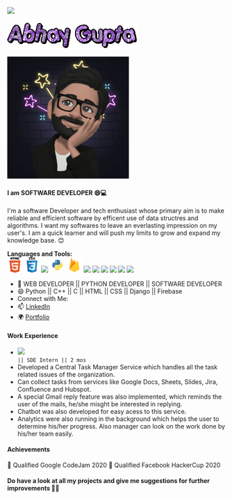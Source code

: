 <img src="https://media.giphy.com/media/hvRJCLFzcasrR4ia7z/giphy.gif" width="40px">![Name](https://github.com/anjali1102/anjali1102/blob/master/Hello.gif?raw=true) 
![Name](text.gif) 

<img height="280" src="https://github.com/guptag911/guptag911/blob/master/AREmoji_20201029_221208_20600.gif?raw=true">

####  I am SOFTWARE DEVELOPER 😄💻
I'm a software Developer and tech enthusiast whose primary aim  is to make reliable and efficient software by efficent use of data structres and algorithms. I want my softwares to leave an everlasting impression on my user's. I am a quick learner and will push my limits to grow and expand my knowledge base. 😊

**Languages and Tools:**  
<code><img height="35" src="https://raw.githubusercontent.com/github/explore/80688e429a7d4ef2fca1e82350fe8e3517d3494d/topics/html/html.png"></code>
<code><img height="35" src="https://raw.githubusercontent.com/github/explore/5c058a388828bb5fde0bcafd4bc867b5bb3f26f3/topics/css/css.png"></code>
<code><img height="35" src="https://cdn.iconscout.com/icon/free/png-512/c-programming-569564.png"></code>
<code><img height="35" src="https://raw.githubusercontent.com/github/explore/80688e429a7d4ef2fca1e82350fe8e3517d3494d/topics/python/python.png"></code>
<code><img height="35" src="https://raw.githubusercontent.com/github/explore/80688e429a7d4ef2fca1e82350fe8e3517d3494d/topics/firebase/firebase.png"></code>
<code><img height="35" src="https://git-scm.com/images/logos/downloads/Git-Icon-1788C.png"></code>
<code><img height="35" src="https://user-images.githubusercontent.com/49339/32078472-5053adea-baa7-11e7-9034-519002f12ac7.png"></code>
<code><img height="35" src="https://i.pinimg.com/originals/99/f8/87/99f887833c475448723d3c9ac16c179b.png"></code>
<code><img height="35" src="https://www.pinclipart.com/picdir/middle/35-353932_bootstrap-bootstrap-4-logo-png-clipart.png"></code>
<code><img height="35" src="https://cdn.worldvectorlogo.com/logos/sublime-text.svg"></code>
<code><img height="35" src="https://w7.pngwing.com/pngs/10/113/png-transparent-django-web-development-web-framework-python-software-framework-django-text-trademark-logo.png"></code>


- 🌱  WEB DEVELOPER || PYTHON DEVELOPER || SOFTWARE DEVELOPER
- 😄 Python || C++ || C || HTML || CSS || Django || Firebase
- Connect with Me:  
- 📫 <a href="https://www.linkedin.com/in/guptag911/">LinkedIn</a>
- 🌍 <a href="http://www.abhaygupta.tk">Portfolio</a>

#### Work Experience
- <code><image height="35" src="https://www.innovaccer.com/media/profiles_image/logo-innovaccer-full.png"> || SDE Intern || 2 mos</code>
- Developed a Central Task Manager Service which handles all the task related issues of the organization.
- Can collect tasks from services like Google Docs, Sheets, Slides, Jira, Confluence and Hubspot.
- A special Gmail reply feature was also implemented, which reminds the user of the mails, he/she misght be interested in replying.
- Chatbot was also developed for easy acess to this service.
- Analytics were also running in the background which helps the user to determine his/her progress. Also manager can look on the work done by his/her team easily.

#### Achievements
🥇 Qualified Google CodeJam 2020
🥈 Qualified Facebook HackerCup 2020

#### Do have a look at all my projects and give me suggestions for further improvements 🤩🤗
